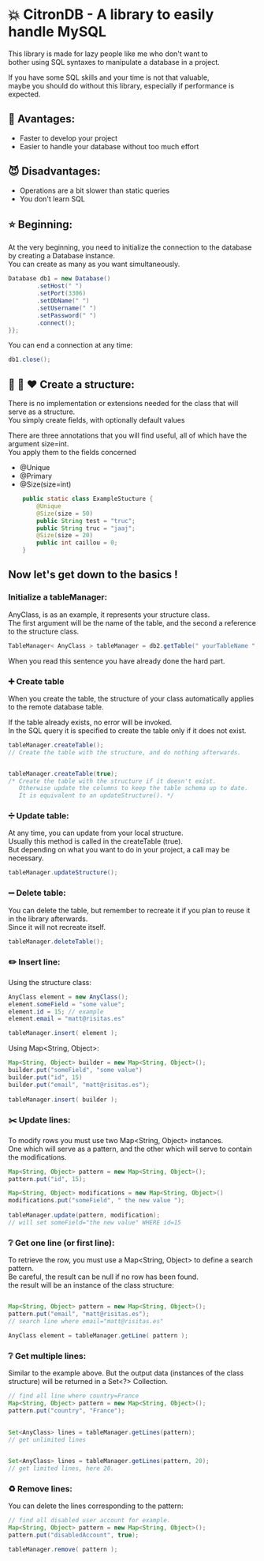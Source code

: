 # 💥 CitronDB - A library to easily handle MySQL  
This library is made for lazy people like me who don't want to  
bother using SQL syntaxes to manipulate a database in a project.  
  
If you have some SQL skills and your time is not that valuable,  
maybe you should do without this library, especially if performance is expected.  

## :blue_heart: Avantages:  
* Faster to develop your project  
* Easier to handle your database without too much effort  

## :smiling_imp: Disadvantages:  
* Operations are a bit slower than static queries  
* You don't learn SQL  


## ⭐ Beginning:
At the very beginning, you need to initialize the connection to the database by creating a Database instance.  
You can create as many as you want simultaneously. 
```java
Database db1 = new Database()
        .setHost(" ")
        .setPort(3306)
        .setDbName(" ")
        .setUsername(" ")
        .setPassword(" ")
        .connect();
}};
```  

You can end a connection at any time:
```java
db1.close();
```

## :blue_heart: :green_heart: :heart: Create a structure: 
There is no implementation or extensions needed for the class that will serve as a structure.  
You simply create fields, with optionally default values 

There are three annotations that you will find useful, all of which have the argument size=int.  
You apply them to the fields concerned   

* @Unique
* @Primary
* @Size(size=int)

```java
    public static class ExampleStucture {
        @Unique
        @Size(size = 50)
        public String test = "truc";
        public String truc = "jaaj";
        @Size(size = 20)
        public int caillou = 0;
    }
```

## Now let's get down to the basics !
### Initialize a tableManager:  
AnyClass, is as an example, it represents your structure class.  
The first argument will be the name of the table, and the second a reference to the structure class.  
```java
TableManager< AnyClass > tableManager = db2.getTable(" yourTableName ", AnyClass.class);
```  
  
When you read this sentence you have already done the hard part.  

### :heavy_plus_sign: Create table
When you create the table, the structure of your class automatically applies to the remote database table.  

If the table already exists, no error will be invoked.  
In the SQL query it is specified to create the table only if it does not exist.  

```java
tableManager.createTable();
// Create the table with the structure, and do nothing afterwards. 


tableManager.createTable(true);
/* Create the table with the structure if it doesn't exist.
   Otherwise update the columns to keep the table schema up to date.
   It is equivalent to an updateStructure(). */
```

### :heavy_division_sign: Update table:
At any time, you can update from your local structure.  
Usually this method is called in the createTable (true).  
But depending on what you want to do in your project, a call may be necessary.  
```java
tableManager.updateStructure();
```  
### :heavy_minus_sign: Delete table:
You can delete the table, but remember to recreate it if you plan to reuse it in the library afterwards.  
Since it will not recreate itself.  
```java
tableManager.deleteTable();
```
### :pencil2: Insert line:  
Using the structure class:  
```java
AnyClass element = new AnyClass();
element.someField = "some value";
element.id = 15; // example
element.email = "matt@risitas.es"

tableManager.insert( element );
```
Using Map<String, Object>:   
```java
Map<String, Object> builder = new Map<String, Object>();
builder.put("someField", "some value")
builder.put("id", 15)
builder.put("email", "matt@risitas.es");
        
tableManager.insert( builder );
```
### :scissors: Update lines:
To modify rows you must use two Map<String, Object> instances.  
One which will serve as a pattern, and the other which will serve to contain the modifications.  
```java
Map<String, Object> pattern = new Map<String, Object>();
pattern.put("id", 15);

Map<String, Object> modifications = new Map<String, Object>()
modifications.put("someField", " the new value ");
        
tableManager.update(pattern, modification);
// will set someField="the new value" WHERE id=15
```
### :grey_question: Get one line (or first line):
To retrieve the row, you must use a Map<String, Object> to define a search pattern.  
Be careful, the result can be null if no row has been found.  
the result will be an instance of the class structure:  
```java

Map<String, Object> pattern = new Map<String, Object>();
pattern.put("email", "matt@risitas.es");
// search line where email="matt@risitas.es"

AnyClass element = tableManager.getLine( pattern );
```
### :grey_question: Get multiple lines:
Similar to the example above.
But the output data (instances of the class structure) will be returned in a Set<?> Collection.
```java
// find all line where country=France
Map<String, Object> pattern = new Map<String, Object>();
pattern.put("country", "France");
        
        
Set<AnyClass> lines = tableManager.getLines(pattern);
// get unlimited lines


Set<AnyClass> lines = tableManager.getLines(pattern, 20);
// get limited lines, here 20.
```

### :recycle: Remove lines:
You can delete the lines corresponding to the pattern:
```java
// find all disabled user account for example.
Map<String, Object> pattern = new Map<String, Object>();
pattern.put("disabledAccount", true);

tableManager.remove( pattern );
```
